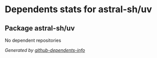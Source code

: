 # Dependents stats for astral-sh/uv

## Package astral-sh/uv

No dependent repositories

_Generated by [github-dependents-info](https://github.com/nvuillam/github-dependents-info)_